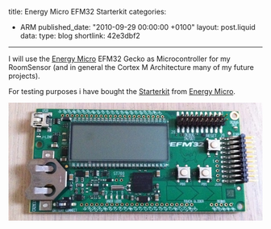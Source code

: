 title: Energy Micro EFM32 Starterkit
categories:
  - ARM
published_date: "2010-09-29 00:00:00 +0100"
layout: post.liquid
data:
  type: blog
  shortlink: 42e3dbf2
---
I will use the [Energy Micro](http://www.energymicro.com) EFM32 Gecko as Microcontroller for my
RoomSensor (and in general the Cortex M Architecture many of my future projects).

For testing purposes i have bought the [Starterkit](http://www.energymicro.com/tools/efm32-gecko-starter-kit)
from [Energy Micro](http://www.energymicro.com).

<!-- more -->

![EFM32 Starterkit](efm32stk.jpg)
